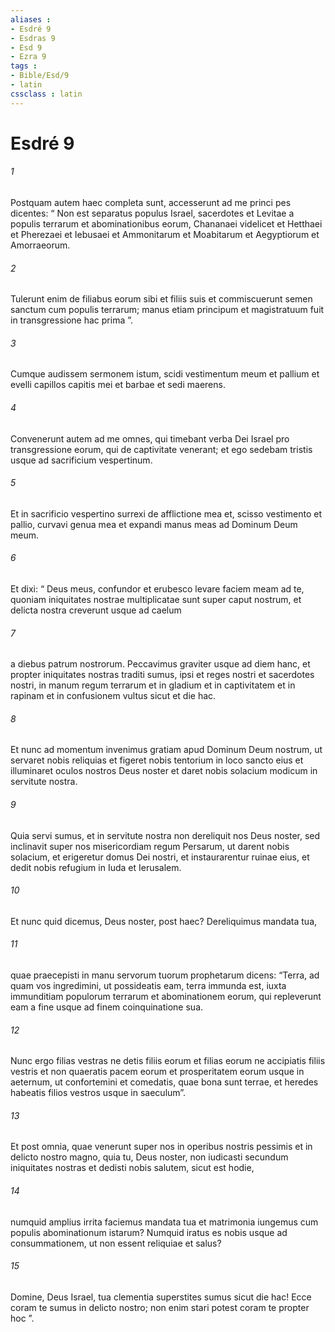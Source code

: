 ```yaml
---
aliases : 
- Esdré 9
- Esdras 9
- Esd 9
- Ezra 9
tags : 
- Bible/Esd/9
- latin
cssclass : latin
---
```


# Esdré 9

###### 1
Postquam autem haec completa sunt, accesserunt ad me princi pes dicentes: “ Non est separatus populus Israel, sacerdotes et Levitae a populis terrarum et abominationibus eorum, Chananaei videlicet et Hetthaei et Pherezaei et Iebusaei et Ammonitarum et Moabitarum et Aegyptiorum et Amorraeorum. 
###### 2
Tulerunt enim de filiabus eorum sibi et filiis suis et commiscuerunt semen sanctum cum populis terrarum; manus etiam principum et magistratuum fuit in transgressione hac prima ”. 
###### 3
Cumque audissem sermonem istum, scidi vestimentum meum et pallium et evelli capillos capitis mei et barbae et sedi maerens. 
###### 4
Convenerunt autem ad me omnes, qui timebant verba Dei Israel pro transgressione eorum, qui de captivitate venerant; et ego sedebam tristis usque ad sacrificium vespertinum.
###### 5
Et in sacrificio vespertino surrexi de afflictione mea et, scisso vestimento et pallio, curvavi genua mea et expandi manus meas ad Dominum Deum meum.
###### 6
Et dixi: “ Deus meus, confundor et erubesco levare faciem meam ad te, quoniam iniquitates nostrae multiplicatae sunt super caput nostrum, et delicta nostra creverunt usque ad caelum 
###### 7
a diebus patrum nostrorum. Peccavimus graviter usque ad diem hanc, et propter iniquitates nostras traditi sumus, ipsi et reges nostri et sacerdotes nostri, in manum regum terrarum et in gladium et in captivitatem et in rapinam et in confusionem vultus sicut et die hac. 
###### 8
Et nunc ad momentum invenimus gratiam apud Dominum Deum nostrum, ut servaret nobis reliquias et figeret nobis tentorium in loco sancto eius et illuminaret oculos nostros Deus noster et daret nobis solacium modicum in servitute nostra. 
###### 9
Quia servi sumus, et in servitute nostra non dereliquit nos Deus noster, sed inclinavit super nos misericordiam regum Persarum, ut darent nobis solacium, et erigeretur domus Dei nostri, et instaurarentur ruinae eius, et dedit nobis refugium in Iuda et Ierusalem.
###### 10
Et nunc quid dicemus, Deus noster, post haec? Dereliquimus mandata tua, 
###### 11
quae praecepisti in manu servorum tuorum prophetarum dicens: “Terra, ad quam vos ingredimini, ut possideatis eam, terra immunda est, iuxta immunditiam populorum terrarum et abominationem eorum, qui repleverunt eam a fine usque ad finem coinquinatione sua. 
###### 12
Nunc ergo filias vestras ne detis filiis eorum et filias eorum ne accipiatis filiis vestris et non quaeratis pacem eorum et prosperitatem eorum usque in aeternum, ut confortemini et comedatis, quae bona sunt terrae, et heredes habeatis filios vestros usque in saeculum”.
###### 13
Et post omnia, quae venerunt super nos in operibus nostris pessimis et in delicto nostro magno, quia tu, Deus noster, non iudicasti secundum iniquitates nostras et dedisti nobis salutem, sicut est hodie, 
###### 14
numquid amplius irrita faciemus mandata tua et matrimonia iungemus cum populis abominationum istarum? Numquid iratus es nobis usque ad consummationem, ut non essent reliquiae et salus? 
###### 15
Domine, Deus Israel, tua clementia superstites sumus sicut die hac! Ecce coram te sumus in delicto nostro; non enim stari potest coram te propter hoc ”.
